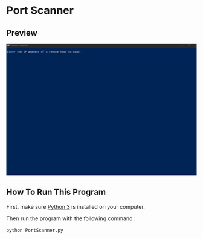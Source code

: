 # Port Scanner

## Preview

![](port-scanner-animation.gif)

## How To Run This Program

First, make sure [Python 3](https://www.python.org/downloads/) is installed on your computer.

Then run the program with the following command :

	python PortScanner.py
